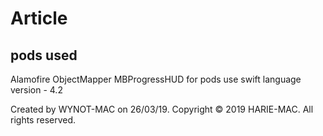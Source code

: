 # Article




pods used
----------
Alamofire
ObjectMapper
MBProgressHUD
for pods use swift language version - 4.2

Created by WYNOT-MAC on 26/03/19.
Copyright © 2019 HARIE-MAC. All rights reserved.
